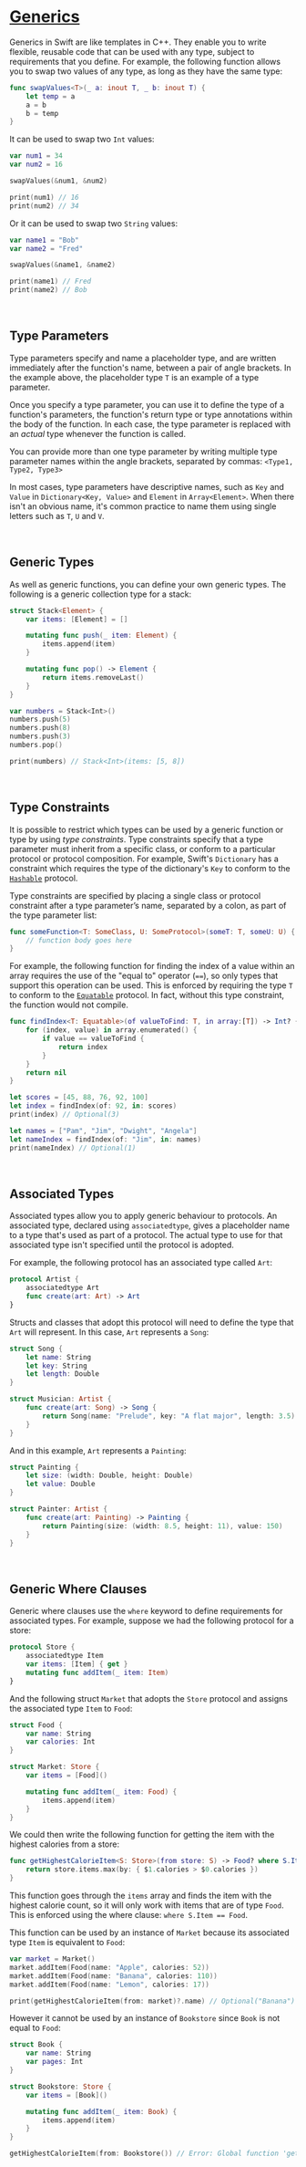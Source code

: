 # [Generics](https://docs.swift.org/swift-book/documentation/the-swift-programming-language/generics/)

Generics in Swift are like templates in C++. They enable you to write flexible, reusable code that can be used with any type, subject to requirements that you define. For example, the following function allows you to swap two values of any type, as long as they have the same type:

```swift
func swapValues<T>(_ a: inout T, _ b: inout T) {
    let temp = a
    a = b
    b = temp
}
```

It can be used to swap two `Int` values:

```swift
var num1 = 34
var num2 = 16

swapValues(&num1, &num2)

print(num1) // 16
print(num2) // 34
```

Or it can be used to swap two `String` values:

```swift
var name1 = "Bob"
var name2 = "Fred"

swapValues(&name1, &name2)

print(name1) // Fred
print(name2) // Bob
```

<br/>

## Type Parameters

Type parameters specify and name a placeholder type, and are written immediately after the function's name, between a pair of angle brackets. In the example above, the placeholder type `T` is an example of a type parameter.

Once you specify a type parameter, you can use it to define the type of a function's parameters, the function's return type or type annotations within the body of the function. In each case, the type parameter is replaced with an *actual* type whenever the function is called.

You can provide more than one type parameter by writing multiple type parameter names within the angle brackets, separated by commas: `<Type1, Type2, Type3>`

In most cases, type parameters have descriptive names, such as `Key` and `Value` in `Dictionary<Key, Value>` and `Element` in `Array<Element>`. When there isn't an obvious name, it's common practice to name them using single letters such as `T`, `U` and `V`.

<br/>

## Generic Types

As well as generic functions, you can define your own generic types. The following is a generic collection type for a stack:

```swift
struct Stack<Element> {
    var items: [Element] = []

    mutating func push(_ item: Element) {
        items.append(item)
    }

    mutating func pop() -> Element {
        return items.removeLast()
    }
}

var numbers = Stack<Int>()
numbers.push(5)
numbers.push(8)
numbers.push(3)
numbers.pop()

print(numbers) // Stack<Int>(items: [5, 8])
```

<br/>

## Type Constraints

It is possible to restrict which types can be used by a generic function or type by using *type constraints*. Type constraints specify that a type parameter must inherit from a specific class, or conform to a particular protocol or protocol composition. For example, Swift's `Dictionary` has a constraint which requires the type of the dictionary's `Key` to conform to the [`Hashable`](https://developer.apple.com/documentation/swift/hashable) protocol.

Type constraints are specified by placing a single class or protocol constraint after a type parameter’s name, separated by a colon, as part of the type parameter list:

```swift
func someFunction<T: SomeClass, U: SomeProtocol>(someT: T, someU: U) {
    // function body goes here
}
```

For example, the following function for finding the index of a value within an array requires the use of the "equal to" operator (`==`), so only types that support this operation can be used. This is enforced by requiring the type `T` to conform to the [`Equatable`](https://developer.apple.com/documentation/swift/equatable) protocol. In fact, without this type constraint, the function would not compile.

```swift
func findIndex<T: Equatable>(of valueToFind: T, in array:[T]) -> Int? {
    for (index, value) in array.enumerated() {
        if value == valueToFind {
            return index
        }
    }
    return nil
}

let scores = [45, 88, 76, 92, 100]
let index = findIndex(of: 92, in: scores)
print(index) // Optional(3)

let names = ["Pam", "Jim", "Dwight", "Angela"]
let nameIndex = findIndex(of: "Jim", in: names)
print(nameIndex) // Optional(1)
```

<br/>

## Associated Types

Associated types allow you to apply generic behaviour to protocols. An associated type, declared using `associatedtype`, gives a placeholder name to a type that's used as part of a protocol. The actual type to use for that associated type isn't specified until the protocol is adopted.

For example, the following protocol has an associated type called `Art`:

```swift
protocol Artist {
    associatedtype Art
    func create(art: Art) -> Art
}
```

Structs and classes that adopt this protocol will need to define the type that `Art` will represent. In this case, `Art` represents a `Song`:

```swift
struct Song {
    let name: String
    let key: String
    let length: Double
}

struct Musician: Artist {
    func create(art: Song) -> Song {
        return Song(name: "Prelude", key: "A flat major", length: 3.5)
    }
}
```

And in this example, `Art` represents a `Painting`:

```swift
struct Painting {
    let size: (width: Double, height: Double)
    let value: Double
}

struct Painter: Artist {
    func create(art: Painting) -> Painting {
        return Painting(size: (width: 8.5, height: 11), value: 150)
    }
}
```

<br/>

## Generic Where Clauses

Generic where clauses use the `where` keyword to define requirements for associated types. For example, suppose we had the following protocol for a store:

```swift
protocol Store {
    associatedtype Item
    var items: [Item] { get }
    mutating func addItem(_ item: Item)
}
```

And the following struct `Market` that adopts the `Store` protocol and assigns the associated type `Item` to `Food`:

```swift
struct Food {
    var name: String
    var calories: Int
}

struct Market: Store {
    var items = [Food]()

    mutating func addItem(_ item: Food) {
        items.append(item)
    }
}
```

We could then write the following function for getting the item with the highest calories from a store:

```swift
func getHighestCalorieItem<S: Store>(from store: S) -> Food? where S.Item == Food {
    return store.items.max(by: { $1.calories > $0.calories })
}
```

This function goes through the `items` array and finds the item with the highest calorie count, so it will only work with items that are of type `Food`. This is enforced using the where clause: `where S.Item == Food`.

This function can be used by an instance of `Market` because its associated type `Item` is equivalent to `Food`:

```swift
var market = Market()
market.addItem(Food(name: "Apple", calories: 52))
market.addItem(Food(name: "Banana", calories: 110))
market.addItem(Food(name: "Lemon", calories: 17))

print(getHighestCalorieItem(from: market)?.name) // Optional("Banana")
```

However it cannot be used by an instance of `Bookstore` since `Book` is not equal to `Food`:

```swift
struct Book {
    var name: String
    var pages: Int
}

struct Bookstore: Store {
    var items = [Book]()

    mutating func addItem(_ item: Book) {
        items.append(item)
    }
}

getHighestCalorieItem(from: Bookstore()) // Error: Global function 'getHighestCalorieItem(from:)' requires the types 'Book' and 'Food' be equivalent
```